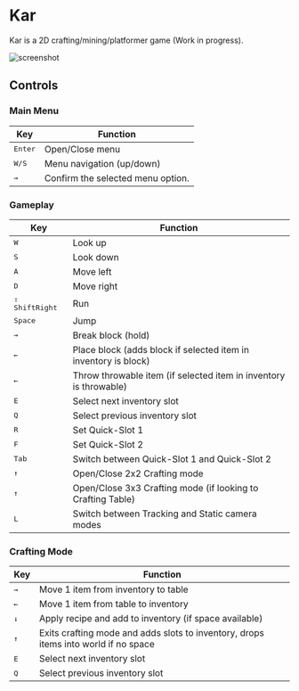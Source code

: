 # Kar

Kar is a 2D crafting/mining/platformer game (Work in progress).

![screenshot](https://github.com/user-attachments/assets/648b2dc2-ceba-4809-a953-8f55b74c8d57)

## Controls

### Main Menu

| Key              | Function                          |
| ---------------- | --------------------------------- |
| <kbd>Enter</kbd> | Open/Close menu                   |
| <kbd>W/S</kbd>   | Menu navigation (up/down)         |
| <kbd>→</kbd>     | Confirm the selected menu option. |

### Gameplay

| Key                     | Function                                                          |
| ----------------------- | ----------------------------------------------------------------- |
| <kbd>W</kbd>            | Look up                                                           |
| <kbd>S</kbd>            | Look down                                                         |
| <kbd>A</kbd>            | Move left                                                         |
| <kbd>D</kbd>            | Move right                                                        |
| <kbd>⇧ ShiftRight</kbd> | Run                                                               |
| <kbd>Space</kbd>        | Jump                                                              |
| <kbd>→</kbd>            | Break block (hold)                                                |
| <kbd>←</kbd>            | Place block (adds block if selected item in inventory is block)   |
| <kbd>←</kbd>            | Throw throwable item (if selected item in inventory is throwable) |
| <kbd>E</kbd>            | Select next inventory slot                                        |
| <kbd>Q</kbd>            | Select previous inventory slot                                    |
| <kbd>R</kbd>            | Set Quick-Slot 1                                                  |
| <kbd>F</kbd>            | Set Quick-Slot 2                                                  |
| <kbd>Tab</kbd>          | Switch between Quick-Slot 1 and Quick-Slot 2                      |
| <kbd>↑</kbd>            | Open/Close 2x2 Crafting mode                                      |
| <kbd>↑</kbd>            | Open/Close 3x3 Crafting mode (if looking to Crafting Table)       |
| <kbd>L</kbd>            | Switch between Tracking and Static camera modes                   |

### Crafting Mode

| Key          | Function                                                                            |
| ------------ | ----------------------------------------------------------------------------------- |
| <kbd>→</kbd> | Move 1 item from inventory to table                                                 |
| <kbd>←</kbd> | Move 1 item from table to inventory                                                 |
| <kbd>↓</kbd> | Apply recipe and add to inventory (if space available)                              |
| <kbd>↑</kbd> | Exits crafting mode and adds slots to inventory, drops items into world if no space |
| <kbd>E</kbd> | Select next inventory slot                                                          |
| <kbd>Q</kbd> | Select previous inventory slot                                                      |

